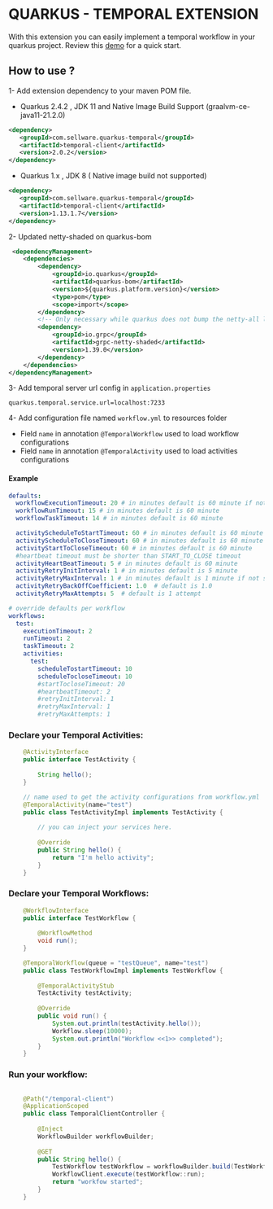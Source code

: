 # QUARKUS - TEMPORAL EXTENSION

With this extension you can easily implement a temporal workflow in your quarkus project.
Review this [demo](https://github.com/mostafacs/quarkus-temporal-demo) for a quick start.
## How to use ?

1- Add extension dependency to your maven POM file.

* Quarkus 2.4.2 , JDK 11 and Native Image Build Support (graalvm-ce-java11-21.2.0)

 ```xml
<dependency>
    <groupId>com.sellware.quarkus-temporal</groupId>
    <artifactId>temporal-client</artifactId>
    <version>2.0.2</version>
</dependency>
```

* Quarkus 1.x , JDK 8 ( Native image build not supported)

 ```xml
<dependency>
    <groupId>com.sellware.quarkus-temporal</groupId>
    <artifactId>temporal-client</artifactId>
    <version>1.13.1.7</version>
</dependency>
```

2- Updated netty-shaded on quarkus-bom

```xml
 <dependencyManagement>
    <dependencies>
        <dependency>
            <groupId>io.quarkus</groupId>
            <artifactId>quarkus-bom</artifactId>
            <version>${quarkus.platform.version}</version>
            <type>pom</type>
            <scope>import</scope>
        </dependency>
        <!-- Only necessary while quarkus does not bump the netty-all lib. -->
        <dependency>
            <groupId>io.grpc</groupId>
            <artifactId>grpc-netty-shaded</artifactId>
            <version>1.39.0</version>
        </dependency>
    </dependencies>
</dependencyManagement>
```

3- Add temporal server url config in `application.properties`

```properties
quarkus.temporal.service.url=localhost:7233
```

4- Add configuration file named `workflow.yml` to resources folder

* Field `name` in annotation `@TemporalWorkflow` used to load workflow configurations
* Field `name` in annotation `@TemporalActivity` used to load activities configurations

#### Example

```yml
defaults:
  workflowExecutionTimeout: 20 # in minutes default is 60 minute if not set
  workflowRunTimeout: 15 # in minutes default is 60 minute
  workflowTaskTimeout: 14 # in minutes default is 60 minute

  activityScheduleToStartTimeout: 60 # in minutes default is 60 minute
  activityScheduleToCloseTimeout: 60 # in minutes default is 60 minute
  activityStartToCloseTimeout: 60 # in minutes default is 60 minute
  #heartbeat timeout must be shorter than START_TO_CLOSE timeout
  activityHeartBeatTimeout: 5 # in minutes default is 60 minute
  activityRetryInitInterval: 1 # in minutes default is 5 minute
  activityRetryMaxInterval: 1 # in minutes default is 1 minute if not set
  activityRetryBackOffCoefficient: 1.0  # default is 1.0
  activityRetryMaxAttempts: 5  # default is 1 attempt

# override defaults per workflow
workflows:
  test:
    executionTimeout: 2
    runTimeout: 2
    taskTimeout: 2
    activities:
      test:
        scheduleTostartTimeout: 10
        scheduleTocloseTimeout: 10
        #startTocloseTimeout: 20
        #heartbeatTimeout: 2
        #retryInitInterval: 1
        #retryMaxInterval: 1
        #retryMaxAttempts: 1
```

### Declare your Temporal Activities:

```java
    @ActivityInterface
    public interface TestActivity {
    
        String hello();
    }
```

```java
    // name used to get the activity configurations from workflow.yml
    @TemporalActivity(name="test")
    public class TestActivityImpl implements TestActivity {
    
        // you can inject your services here.
 
        @Override
        public String hello() {
            return "I'm hello activity";
        }
    }
```

### Declare your Temporal Workflows:

```java
    @WorkflowInterface
    public interface TestWorkflow {
    
        @WorkflowMethod
        void run();
    }
```

```java
    @TemporalWorkflow(queue = "testQueue", name="test")
    public class TestWorkflowImpl implements TestWorkflow {
    
        @TemporalActivityStub
        TestActivity testActivity;
    
        @Override
        public void run() {
            System.out.println(testActivity.hello());
            Workflow.sleep(10000);
            System.out.println("Workflow <<1>> completed");
        }
    }
```

### Run your workflow:

```java

    @Path("/temporal-client")
    @ApplicationScoped
    public class TemporalClientController {
    
        @Inject
        WorkflowBuilder workflowBuilder;
    
        @GET
        public String hello() {
            TestWorkflow testWorkflow = workflowBuilder.build(TestWorkflow.class, "test123");
            WorkflowClient.execute(testWorkflow::run);
            return "workfow started";
        }
    }

```
